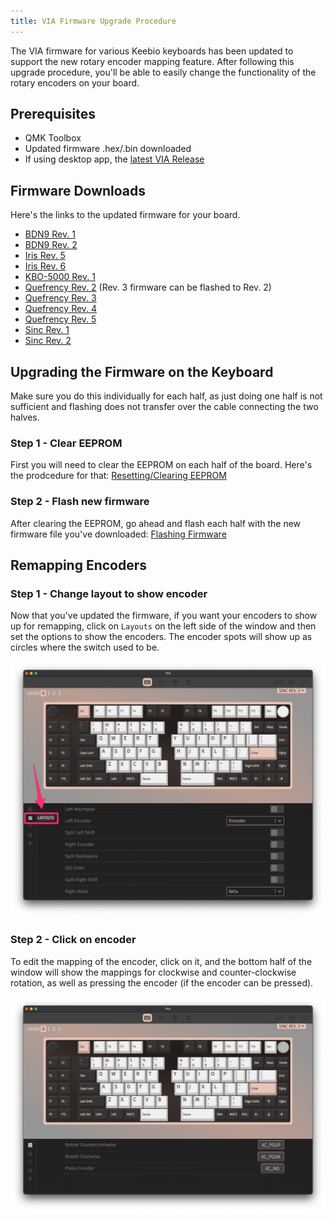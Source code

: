 ```yaml
---
title: VIA Firmware Upgrade Procedure
---
```


The VIA firmware for various Keebio keyboards has been updated to support the new rotary encoder mapping feature. After following this upgrade procedure, you'll be able to easily change the functionality of the rotary encoders on your board.

## Prerequisites
- QMK Toolbox
- Updated firmware .hex/.bin downloaded
- If using desktop app, the [latest VIA Release](https://github.com/the-via/releases/releases)

## Firmware Downloads
Here's the links to the updated firmware for your board.

- [BDN9 Rev. 1](https://docs.keeb.io/firmware.html?path=bdn9/keebio_bdn9_rev1_via.hex)
- [BDN9 Rev. 2](https://docs.keeb.io/firmware.html?path=bdn9/keebio_bdn9_rev2_via.bin)
- [Iris Rev. 5](https://docs.keeb.io/firmware.html?path=iris/keebio_iris_rev5a_via.hex)
- [Iris Rev. 6](https://docs.keeb.io/firmware.html?path=iris/keebio_iris_rev6b_via.hex)
- [KBO-5000 Rev. 1](https://docs.keeb.io/firmware.html?path=kbo-5000/keebio_kbo5000_rev1a_via.hex)
- [Quefrency Rev. 2](https://docs.keeb.io/firmware.html?path=quefrency/keebio_quefrency_rev3_via.hex) (Rev. 3 firmware can be flashed to Rev. 2)
- [Quefrency Rev. 3](https://docs.keeb.io/firmware.html?path=quefrency/keebio_quefrency_rev3_via.hex)
- [Quefrency Rev. 4](https://docs.keeb.io/firmware.html?path=quefrency/keebio_quefrency_rev4_via.hex)
- [Quefrency Rev. 5](https://docs.keeb.io/firmware.html?path=quefrency/keebio_quefrency_rev5_via.hex)
- [Sinc Rev. 1](https://docs.keeb.io/firmware.html?path=sinc/keebio_sinc_rev1_via.hex)
- [Sinc Rev. 2](https://docs.keeb.io/firmware.html?path=sinc/keebio_sinc_rev2_via.hex)

## Upgrading the Firmware on the Keyboard

Make sure you do this individually for each half, as just doing one half is not sufficient and flashing does not transfer over the cable connecting the two halves.

### Step 1 - Clear EEPROM

First you will need to clear the EEPROM on each half of the board. Here's the prodcedure for that: [Resetting/Clearing EEPROM](https://docs.keeb.io/reset-eeprom)

### Step 2 - Flash new firmware

After clearing the EEPROM, go ahead and flash each half with the new firmware file you've downloaded: [Flashing Firmware](https://docs.keeb.io/flashing-firmware)

## Remapping Encoders

### Step 1 - Change layout to show encoder

Now that you've updated the firmware, if you want your encoders to show up for remapping, click on `Layouts` on the left side of the window and then set the options to show the encoders. The encoder spots will show up as circles where the switch used to be.

![](./assets/images/via/02-layouts.png)

### Step 2 - Click on encoder

To edit the mapping of the encoder, click on it, and the bottom half of the window will show the mappings for clockwise and counter-clockwise rotation, as well as pressing the encoder (if the encoder can be pressed).

![](./assets/images/via/encoder-edit.png)
